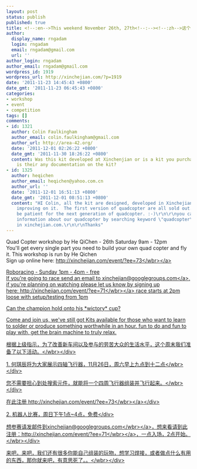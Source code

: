 ```yaml
---
layout: post
status: publish
published: true
title: <!--:en-->This weekend November 26th, 27th<!--:--><!--:zh-->这个周末 （十一月二十六日，二十七日）<!--:-->
author:
  display_name: rngadam
  login: rngadam
  email: rngadam@gmail.com
  url: ''
author_login: rngadam
author_email: rngadam@gmail.com
wordpress_id: 1919
wordpress_url: http://xinchejian.com/?p=1919
date: '2011-11-23 14:45:43 +0800'
date_gmt: '2011-11-23 06:45:43 +0800'
categories:
- workshop
- event
- competition
tags: []
comments:
- id: 1321
  author: Colin Faulkingham
  author_email: colin.faulkingham@gmail.com
  author_url: http://area-42.org/
  date: '2011-12-01 02:26:22 +0800'
  date_gmt: '2011-11-30 18:26:22 +0800'
  content: Was this kit developed at Xinchenjian or is a kit you purchased? If so
    is their any documentation on the kit?
- id: 1325
  author: heqichen
  author_email: heqichen@yahoo.com.cn
  author_url: ''
  date: '2011-12-01 16:51:13 +0800'
  date_gmt: '2011-12-01 08:51:13 +0800'
  content: "HI Colin, all the kit are designed, developed in Xinchejian.  We are still
    improving on it.  The first version of quadcopter are all sold out. So please
    be patient for the next generation of quadcopter. :-)\r\n\r\nyou can find some
    information about our quadcopter by searching keyword \"quadcopter\" or \"四轴\"
    in xinchejian.com.\r\n\r\nThanks"
---
```

<p><!--:en-->Quad Copter workshop by He QiChen - 26th Saturday 9am - 12pm<br />
You'll get every single part you need to build your own quad copter and fly it. This workshop is run by He Qichen<br />
Sign up online here:&nbsp;<a href="http:&#47;&#47;xinchejian.com&#47;event&#47;?ee=73" target="_blank">http:&#47;&#47;xinchejian.com&#47;event&#47;?e<wbr>e=73<&#47;wbr><&#47;a></p>
<p>Roboracing - Sunday 1pm - 4pm - free<br />
If you're going to race send an email to&nbsp;<a href="mailto:xinchejian@googlegroups.com" target="_blank">xinchejian@googlegroups.com<&#47;a>, if you're planning on watching please let us know by signing up here:&nbsp;<a href="http:&#47;&#47;xinchejian.com&#47;event&#47;?ee=71" target="_blank">http:&#47;&#47;xinchejian.com&#47;event&#47;?e<wbr>e=71<&#47;wbr><&#47;a>&nbsp;race starts at 2pm loose with setup&#47;testing from 1pm</p>
<p>Can the champion hold onto his *wictory* cup?</p>
<p>Come and join us, we've still got Kits available for those who want to learn to solder or produce something worthwhile in an hour. fun to do and fun to play with, get the brain machine to truly relax.<!--:--><!--:zh-->
<div>根据上级指示，为了改善新车间以及参与的劳苦大众的生活水平，<wbr>这个周末我们准备了以下活动。<&#47;wbr><&#47;div></p>
<div>1.&nbsp;何琪辰将为大家展示四轴飞行器，11月26日，<wbr>周六早上九点到十二点<&#47;wbr><&#47;div></p>
<div>您不需要担心到处搜索元件，<wbr>就能将一个四周飞行器组装并飞行起来。<&#47;wbr><&#47;div></p>
<div>在此注册&nbsp;<a href="http:&#47;&#47;xinchejian.com&#47;event&#47;?ee=73" target="_blank">http:&#47;&#47;xinchejian.com&#47;<wbr>event&#47;?ee=73<&#47;wbr><&#47;a><&#47;div></p>
<div>2. 机器人比赛，周日下午1点~4点，免费<&#47;div></p>
<div>想参赛请发邮件到<a href="mailto:xinchejian@googlegroups.com" target="_blank">xinchejian@<wbr>googlegroups.com<&#47;wbr><&#47;a>，想来看请到此注册：<a href="http:&#47;&#47;xinchejian.com&#47;event&#47;?ee=71" target="_blank">http<wbr>:&#47;&#47;xinchejian.com&#47;event&#47;?ee=71<&#47;wbr><&#47;a><wbr>，一点入场，2点开始。<&#47;wbr><&#47;div></p>
<div>来吧，来吧，我们还有很多你能自己组装的玩物，想学习焊接，<wbr>或者做点什么有用的东西，那你就来吧，有意思死了。。<&#47;wbr><&#47;div><!--:--></p>
